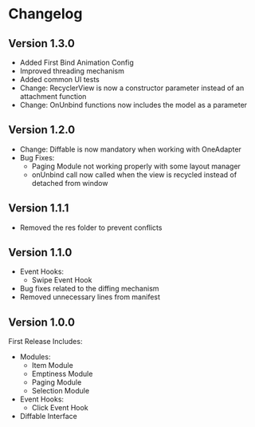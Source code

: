 Changelog
==========


Version 1.3.0
----------------------------
* Added First Bind Animation Config
* Improved threading mechanism
* Added common UI tests
* Change: RecyclerView is now a constructor parameter instead of an attachment function
* Change: OnUnbind functions now includes the model as a parameter


Version 1.2.0
----------------------------
* Change: Diffable is now mandatory when working with OneAdapter
* Bug Fixes:
    * Paging Module not working properly with some layout manager
    * onUnbind call now called when the view is recycled instead of detached from window


Version 1.1.1
----------------------------
* Removed the res folder to prevent conflicts


Version 1.1.0
----------------------------
* Event Hooks:
	* Swipe Event Hook
* Bug fixes related to the diffing mechanism
* Removed unnecessary lines from manifest


Version 1.0.0
----------------------------
First Release Includes:
* Modules:
	* Item Module
	* Emptiness Module
	* Paging Module
	* Selection Module
* Event Hooks:
	* Click Event Hook
* Diffable Interface
